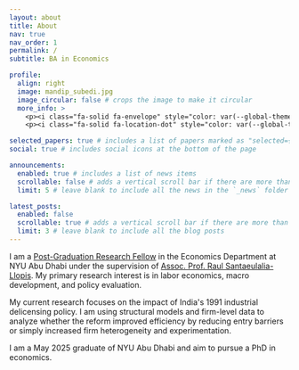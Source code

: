 ```yaml
---
layout: about
title: About
nav: true
nav_order: 1
permalink: /
subtitle: BA in Economics

profile:
  align: right
  image: mandip_subedi.jpg
  image_circular: false # crops the image to make it circular
  more_info: >
    <p><i class="fa-solid fa-envelope" style="color: var(--global-theme-color);"></i> <span style="color: var(--global-theme-color);">mandipsubedi@nyu.edu</span></p>
    <p><i class="fa-solid fa-location-dot" style="color: var(--global-theme-color);"></i> <span style="color: var(--global-theme-color);">NYU Abu Dhabi, UAE</span></p>

selected_papers: true # includes a list of papers marked as "selected={true}"
social: true # includes social icons at the bottom of the page

announcements:
  enabled: true # includes a list of news items
  scrollable: false # adds a vertical scroll bar if there are more than 3 news items
  limit: 5 # leave blank to include all the news in the `_news` folder

latest_posts:
  enabled: false
  scrollable: true # adds a vertical scroll bar if there are more than 3 new posts items
  limit: 3 # leave blank to include all the blog posts
---
```


I am a [Post-Graduation Research Fellow](https://nyuad.nyu.edu/en/academics/undergraduate/undergraduate-research/tamayyuz-research-fellowship.html) in the Economics Department at NYU Abu Dhabi under the supervision of [Assoc. Prof. Raul Santaeulalia-Llopis](https://nyuad.nyu.edu/en/academics/divisions/social-science/faculty/raul-santaeulalia-llopis.html). My primary research interest is in labor economics, macro development, and policy evaluation.

My current research focuses on the impact of India's 1991 industrial delicensing policy. I am using structural models and firm-level data to analyze whether the reform improved efficiency by reducing entry barriers or simply increased firm heterogeneity and experimentation.

I am a May 2025 graduate of NYU Abu Dhabi and aim to pursue a PhD in economics.
